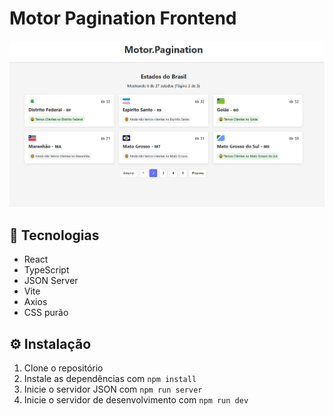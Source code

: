 # Motor Pagination Frontend

![Visual do projeto](./image.png)

## 🧰 Tecnologias

- React
- TypeScript
- JSON Server
- Vite
- Axios
- CSS purão

## ⚙️ Instalação

1. Clone o repositório
2. Instale as dependências com `npm install`
3. Inicie o servidor JSON com `npm run server`
4. Inicie o servidor de desenvolvimento com `npm run dev`
